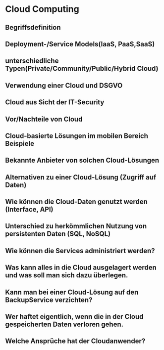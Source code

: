 # Cloud Computing

## Begriffsdefinition

## Deployment-/Service Models(IaaS, PaaS,SaaS)

## unterschiedliche Typen(Private/Community/Public/Hybrid Cloud)

## Verwendung einer Cloud und DSGVO

## Cloud aus Sicht der IT-Security

## Vor/Nachteile von Cloud

## Cloud-basierte Lösungen im mobilen Bereich Beispiele

## Bekannte Anbieter von solchen Cloud-Lösungen

## Alternativen zu einer Cloud-Lösung (Zugriff auf Daten)

## Wie können die Cloud-Daten genutzt werden (Interface, API)

## Unterschied zu herkömmlichen Nutzung von persistenten Daten (SQL, NoSQL)

## Wie können die Services administriert werden?

## Was kann alles in die Cloud ausgelagert werden und was soll man sich dazu überlegen.

## Kann man bei einer Cloud-Lösung auf den BackupService verzichten?

## Wer haftet eigentlich, wenn die in der Cloud gespeicherten Daten verloren gehen.

## Welche Ansprüche hat der Cloudanwender?